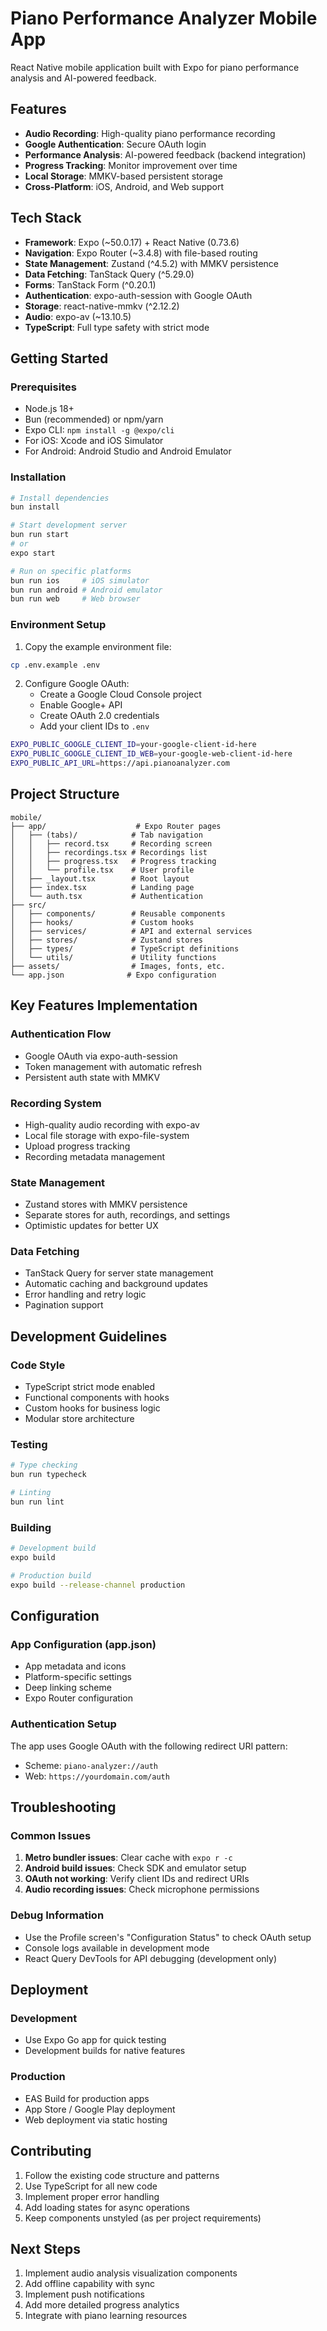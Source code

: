 # Piano Performance Analyzer Mobile App

React Native mobile application built with Expo for piano performance analysis and AI-powered feedback.

## Features

- **Audio Recording**: High-quality piano performance recording
- **Google Authentication**: Secure OAuth login
- **Performance Analysis**: AI-powered feedback (backend integration)
- **Progress Tracking**: Monitor improvement over time
- **Local Storage**: MMKV-based persistent storage
- **Cross-Platform**: iOS, Android, and Web support

## Tech Stack

- **Framework**: Expo (~50.0.17) + React Native (0.73.6)
- **Navigation**: Expo Router (~3.4.8) with file-based routing
- **State Management**: Zustand (^4.5.2) with MMKV persistence
- **Data Fetching**: TanStack Query (^5.29.0)
- **Forms**: TanStack Form (^0.20.1)
- **Authentication**: expo-auth-session with Google OAuth
- **Storage**: react-native-mmkv (^2.12.2)
- **Audio**: expo-av (~13.10.5)
- **TypeScript**: Full type safety with strict mode

## Getting Started

### Prerequisites

- Node.js 18+
- Bun (recommended) or npm/yarn
- Expo CLI: `npm install -g @expo/cli`
- For iOS: Xcode and iOS Simulator
- For Android: Android Studio and Android Emulator

### Installation

```bash
# Install dependencies
bun install

# Start development server
bun run start
# or
expo start

# Run on specific platforms
bun run ios     # iOS simulator
bun run android # Android emulator
bun run web     # Web browser
```

### Environment Setup

1. Copy the example environment file:
```bash
cp .env.example .env
```

2. Configure Google OAuth:
   - Create a Google Cloud Console project
   - Enable Google+ API
   - Create OAuth 2.0 credentials
   - Add your client IDs to `.env`

```bash
EXPO_PUBLIC_GOOGLE_CLIENT_ID=your-google-client-id-here
EXPO_PUBLIC_GOOGLE_CLIENT_ID_WEB=your-google-web-client-id-here
EXPO_PUBLIC_API_URL=https://api.pianoanalyzer.com
```

## Project Structure

```
mobile/
├── app/                    # Expo Router pages
│   ├── (tabs)/            # Tab navigation
│   │   ├── record.tsx     # Recording screen
│   │   ├── recordings.tsx # Recordings list
│   │   ├── progress.tsx   # Progress tracking
│   │   └── profile.tsx    # User profile
│   ├── _layout.tsx        # Root layout
│   ├── index.tsx          # Landing page
│   └── auth.tsx           # Authentication
├── src/
│   ├── components/        # Reusable components
│   ├── hooks/             # Custom hooks
│   ├── services/          # API and external services
│   ├── stores/            # Zustand stores
│   ├── types/             # TypeScript definitions
│   └── utils/             # Utility functions
├── assets/                # Images, fonts, etc.
└── app.json              # Expo configuration
```

## Key Features Implementation

### Authentication Flow
- Google OAuth via expo-auth-session
- Token management with automatic refresh
- Persistent auth state with MMKV

### Recording System
- High-quality audio recording with expo-av
- Local file storage with expo-file-system
- Upload progress tracking
- Recording metadata management

### State Management
- Zustand stores with MMKV persistence
- Separate stores for auth, recordings, and settings
- Optimistic updates for better UX

### Data Fetching
- TanStack Query for server state management
- Automatic caching and background updates
- Error handling and retry logic
- Pagination support

## Development Guidelines

### Code Style
- TypeScript strict mode enabled
- Functional components with hooks
- Custom hooks for business logic
- Modular store architecture

### Testing
```bash
# Type checking
bun run typecheck

# Linting
bun run lint
```

### Building
```bash
# Development build
expo build

# Production build
expo build --release-channel production
```

## Configuration

### App Configuration (app.json)
- App metadata and icons
- Platform-specific settings
- Deep linking scheme
- Expo Router configuration

### Authentication Setup
The app uses Google OAuth with the following redirect URI pattern:
- Scheme: `piano-analyzer://auth`
- Web: `https://yourdomain.com/auth`

## Troubleshooting

### Common Issues

1. **Metro bundler issues**: Clear cache with `expo r -c`
2. **Android build issues**: Check SDK and emulator setup
3. **OAuth not working**: Verify client IDs and redirect URIs
4. **Audio recording issues**: Check microphone permissions

### Debug Information
- Use the Profile screen's "Configuration Status" to check OAuth setup
- Console logs available in development mode
- React Query DevTools for API debugging (development only)

## Deployment

### Development
- Use Expo Go app for quick testing
- Development builds for native features

### Production
- EAS Build for production apps
- App Store / Google Play deployment
- Web deployment via static hosting

## Contributing

1. Follow the existing code structure and patterns
2. Use TypeScript for all new code
3. Implement proper error handling
4. Add loading states for async operations
5. Keep components unstyled (as per project requirements)

## Next Steps

1. Implement audio analysis visualization components
2. Add offline capability with sync
3. Implement push notifications
4. Add more detailed progress analytics
5. Integrate with piano learning resources
